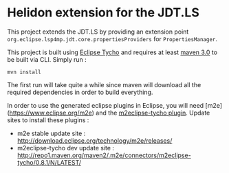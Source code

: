 # Helidon extension for the JDT.LS

This project extends the JDT.LS by providing an extension point `org.eclipse.lsp4mp.jdt.core.propertiesProviders`
for `PropertiesManager`.

This project is built using [Eclipse Tycho](https://www.eclipse.org/tycho/) and requires at
least [maven 3.0](http://maven.apache.org/download.html) to be built via CLI. Simply run :

    mvn install

The first run will take quite a while since maven will download all the required dependencies in order to build
everything.

In order to use the generated eclipse plugins in Eclipse, you will need [m2e] (https://www.eclipse.org/m2e) 
and the [m2eclipse-tycho plugin](https://github.com/tesla/m2eclipse-tycho/). Update sites to install these plugins :

* m2e stable update site : http://download.eclipse.org/technology/m2e/releases/
* m2eclipse-tycho dev update site : http://repo1.maven.org/maven2/.m2e/connectors/m2eclipse-tycho/0.8.1/N/LATEST/
